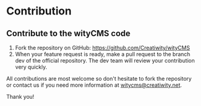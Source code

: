 # Contribution
## Contribute to the wityCMS code
1. Fork the repository on GitHub: https://github.com/Creatiwity/wityCMS
2. When your feature request is ready, make a pull request to the branch dev of the official repository. The dev team will review your contribution very quickly.

All contributions are most welcome so don't hesitate to fork the repository or contact us if you need more information at [witycms@creatiwity.net](witycms@creatiwity.net).

Thank you!